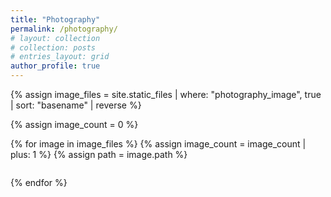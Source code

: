 ```yaml
---
title: "Photography"
permalink: /photography/
# layout: collection
# collection: posts
# entries_layout: grid
author_profile: true
---
```


{% assign image_files = site.static_files | where: "photography_image", true | sort: "basename" | reverse %}

<div class="photography-gallery">
<!-- <figure class="third"> -->
{% assign image_count = 0 %}

{% for image in image_files %}
  {% assign image_count = image_count | plus: 1 %}
  {% assign path = image.path %}
  <!-- {% assign mod = image_count | modulo: 7 %} -->

  <!-- {% if mod == 1 %}
    <div class ="photography-gallery-column">
  {% endif %} -->
  <!-- <div class="photography-gallery-container"> -->
  <a class="image-popup" href="{{ path }}">
    <img data-src="{{ path }}" class ="lazyload" />
  </a>
  <!-- </div> -->

  <!-- {% if mod == 0 or forloop.last %}
    </div>
  {% endif %} -->
{% endfor %}
</div>
<!-- </figure> -->